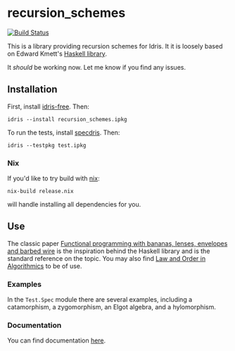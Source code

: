 # recursion_schemes

[![Build Status](https://travis-ci.org/vmchale/recursion_schemes.svg?branch=master)](https://travis-ci.org/vmchale/recursion\_schemes)

This is a library providing recursion schemes for Idris. It it is loosely based
on Edward Kmett's [Haskell
library](https://hackage.haskell.org/package/recursion-schemes).

It *should* be working now. Let me know if you find any issues.

## Installation

First, install [idris-free](https://github.com/idris-hackers/idris-free). Then:

```
idris --install recursion_schemes.ipkg
```

To run the tests, install [specdris](https://github.com/pheymann/specdris).
Then:

```
idris --testpkg test.ipkg
```

### Nix

If you'd like to try build with [nix](https://nixos.org/nix/):

```
nix-build release.nix
```

will handle installing all dependencies for you.

## Use

The classic paper [Functional programming with bananas, lenses, envelopes and
barbed wire](https://link.springer.com/chapter/10.1007/3540543961_7) is the
inspiration behind the Haskell library and is the standard reference on the
topic. You may also find [Law and Order in
Algorithmics](https://pdfs.semanticscholar.org/7ca8/326eb63f32502c0fc2324b6217a7bc7e8af4.pdf)
to be of use.

### Examples

In the `Test.Spec` module there are several examples, including a catamorphism,
a zygomorphism, an Elgot algebra, and a hylomorphism.

### Documentation

You can find documentation
[here](https://vmchale.github.io/recursion_schemes/index.html).
